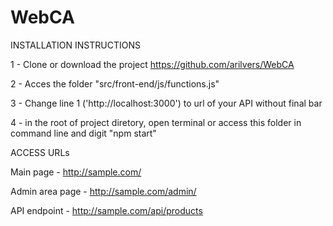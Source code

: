 # WebCA


INSTALLATION INSTRUCTIONS


1 - Clone or download the project https://github.com/arilvers/WebCA


2 - Acces the folder "src/front-end/js/functions.js"


3 - Change line 1 ('http://localhost:3000') to url of your API without final bar


4 - in the root of project diretory, open terminal or access this folder in command line and digit "npm start"


ACCESS URLs

Main page - http://sample.com/

Admin area page - http://sample.com/admin/

API endpoint - http://sample.com/api/products 